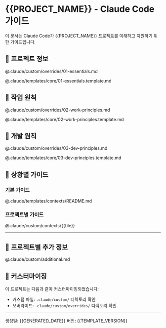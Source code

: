 # {{PROJECT_NAME}} - Claude Code 가이드

이 문서는 Claude Code가 {{PROJECT_NAME}} 프로젝트를 이해하고 지원하기 위한 가이드입니다.

## 🎯 프로젝트 정보
<!-- if:exists custom/overrides/01-essentials.md -->
@.claude/custom/overrides/01-essentials.md
<!-- else -->
@.claude/templates/core/01-essentials.template.md
<!-- endif -->

## 🌟 작업 원칙
<!-- if:exists custom/overrides/02-work-principles.md -->
@.claude/custom/overrides/02-work-principles.md
<!-- else -->
@.claude/templates/core/02-work-principles.template.md
<!-- endif -->

## 📐 개발 원칙
<!-- if:exists custom/overrides/03-dev-principles.md -->
@.claude/custom/overrides/03-dev-principles.md
<!-- else -->
@.claude/templates/core/03-dev-principles.template.md
<!-- endif -->

## 🔧 상황별 가이드
### 기본 가이드
@.claude/templates/contexts/README.md

### 프로젝트별 가이드
<!-- for:file in custom/contexts/*.md -->
@.claude/custom/contexts/{{file}}
<!-- endfor -->

---

## 📌 프로젝트별 추가 정보
<!-- if:exists custom/additional.md -->
@.claude/custom/additional.md
<!-- endif -->

## 🎨 커스터마이징
이 프로젝트는 다음과 같이 커스터마이징되었습니다:
- 커스텀 파일: `.claude/custom/` 디렉토리 확인
- 오버라이드: `.claude/custom/overrides/` 디렉토리 확인

---
생성일: {{GENERATED_DATE}}
버전: {{TEMPLATE_VERSION}}